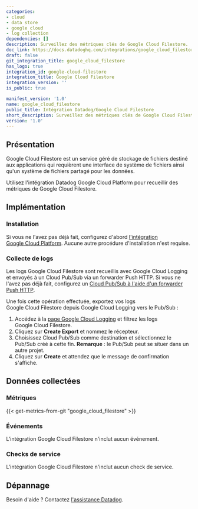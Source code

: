 ```yaml
---
categories:
- cloud
- data store
- google cloud
- log collection
dependencies: []
description: Surveillez des métriques clés de Google Cloud Filestore.
doc_link: https://docs.datadoghq.com/integrations/google_cloud_filestore/
draft: false
git_integration_title: google_cloud_filestore
has_logo: true
integration_id: google-cloud-filestore
integration_title: Google Cloud Filestore
integration_version: ''
is_public: true

manifest_version: '1.0'
name: google_cloud_filestore
public_title: Intégration Datadog/Google Cloud Filestore
short_description: Surveillez des métriques clés de Google Cloud Filestore.
version: '1.0'
---
```


## Présentation

Google Cloud Filestore est un service géré de stockage de fichiers destiné aux applications qui requièrent une interface de système de fichiers ainsi qu'un système de fichiers partagé pour les données.

Utilisez l'intégration Datadog Google Cloud Platform pour recueillir des métriques de Google Cloud Filestore.

## Implémentation

### Installation

Si vous ne l'avez pas déjà fait, configurez d'abord [l'intégration Google Cloud Platform][1]. Aucune autre procédure d'installation n'est requise.

### Collecte de logs

Les logs Google Cloud Filestore sont recueillis avec Google Cloud Logging et envoyés à un Cloud Pub/Sub via un forwarder Push HTTP. Si vous ne l'avez pas déjà fait, configurez un [Cloud Pub/Sub à l'aide d'un forwarder Push HTTP][2].

Une fois cette opération effectuée, exportez vos logs Google Cloud Filestore depuis Google Cloud Logging vers le Pub/Sub :

1. Accédez à la [page Google Cloud Logging][3] et filtrez les logs Google Cloud Filestore.
2. Cliquez sur **Create Export** et nommez le récepteur.
3. Choisissez Cloud Pub/Sub comme destination et sélectionnez le Pub/Sub créé à cette fin. **Remarque** : le Pub/Sub peut se situer dans un autre projet.
4. Cliquez sur **Create** et attendez que le message de confirmation s'affiche.

## Données collectées

### Métriques
{{< get-metrics-from-git "google_cloud_filestore" >}}


### Événements

L'intégration Google Cloud Filestore n'inclut aucun événement.

### Checks de service

L'intégration Google Cloud Filestore n'inclut aucun check de service.

## Dépannage

Besoin d'aide ? Contactez [l'assistance Datadog][5].

[1]: https://docs.datadoghq.com/fr/integrations/google_cloud_platform/
[2]: https://docs.datadoghq.com/fr/integrations/google_cloud_platform/#log-collection
[3]: https://console.cloud.google.com/logs/viewer
[4]: https://github.com/DataDog/dogweb/blob/prod/integration/google_cloud_file/google_cloud_filestore_metadata.csv
[5]: https://docs.datadoghq.com/fr/help/
